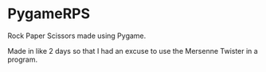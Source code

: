 # PygameRPS
Rock Paper Scissors made using Pygame.

Made in like 2 days so that I had an excuse to use the Mersenne Twister in a program.
